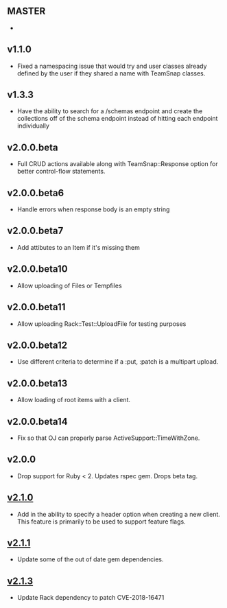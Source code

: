 MASTER
------

-

v1.1.0
------

- Fixed a namespacing issue that would try and user classes already defined by
  the user if they shared a name with TeamSnap classes.

v1.3.3
------

- Have the ability to search for a /schemas endpoint and create the collections
  off of the schema endpoint instead of hitting each endpoint individually

v2.0.0.beta
------

- Full CRUD actions available along with TeamSnap::Response option for better
  control-flow statements.

v2.0.0.beta6
------

- Handle errors when response body is an empty string

v2.0.0.beta7
------

- Add attibutes to an Item if it's missing them

v2.0.0.beta10
------

- Allow uploading of Files or Tempfiles

v2.0.0.beta11
------

- Allow uploading Rack::Test::UploadFile for testing purposes

v2.0.0.beta12
------

- Use different criteria to determine if a :put, :patch is a multipart upload.

v2.0.0.beta13
------

- Allow loading of root items with a client.

v2.0.0.beta14
------

- Fix so that OJ can properly parse ActiveSupport::TimeWithZone.

v2.0.0
------

- Drop support for Ruby < 2. Updates rspec gem. Drops beta tag.

[v2.1.0](https://github.com/teamsnap/teamsnap_rb/pull/97)
------

- Add in the ability to specify a header option when creating a new client.  This feature is primarily to be used to support feature flags.

[v2.1.1](https://github.com/teamsnap/teamsnap_rb/pull/99)
------

- Update some of the out of date gem dependencies.

[v2.1.3](https://github.com/teamsnap/teamsnap_rb/pull/)
------

- Update Rack dependency to patch CVE-2018-16471

